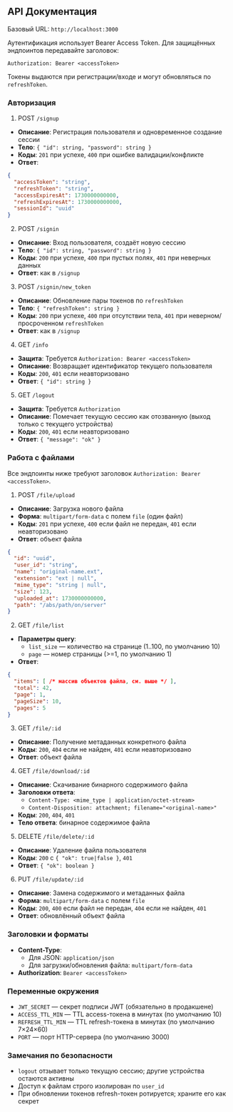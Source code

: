 ## API Документация

Базовый URL: `http://localhost:3000`

Аутентификация использует Bearer Access Token. Для защищённых эндпоинтов передавайте заголовок:

`Authorization: Bearer <accessToken>`

Токены выдаются при регистрации/входе и могут обновляться по `refreshToken`.

### Авторизация

1) POST `/signup`
- **Описание**: Регистрация пользователя и одновременное создание сессии
- **Тело**: `{ "id": string, "password": string }`
- **Коды**: `201` при успехе, `400` при ошибке валидации/конфликте
- **Ответ**:
```json
{
  "accessToken": "string",
  "refreshToken": "string",
  "accessExpiresAt": 1730000000000,
  "refreshExpiresAt": 1730000000000,
  "sessionId": "uuid"
}
```

2) POST `/signin`
- **Описание**: Вход пользователя, создаёт новую сессию
- **Тело**: `{ "id": string, "password": string }`
- **Коды**: `200` при успехе, `400` при пустых полях, `401` при неверных данных
- **Ответ**: как в `/signup`

3) POST `/signin/new_token`
- **Описание**: Обновление пары токенов по `refreshToken`
- **Тело**: `{ "refreshToken": string }`
- **Коды**: `200` при успехе, `400` при отсутствии тела, `401` при неверном/просроченном `refreshToken`
- **Ответ**: как в `/signup`

4) GET `/info`
- **Защита**: Требуется `Authorization: Bearer <accessToken>`
- **Описание**: Возвращает идентификатор текущего пользователя
- **Коды**: `200`, `401` если неавторизовано
- **Ответ**: `{ "id": string }`

5) GET `/logout`
- **Защита**: Требуется `Authorization`
- **Описание**: Помечает текущую сессию как отозванную (выход только с текущего устройства)
- **Коды**: `200`, `401` если неавторизовано
- **Ответ**: `{ "message": "ok" }`

### Работа с файлами

Все эндпоинты ниже требуют заголовок `Authorization: Bearer <accessToken>`.

1) POST `/file/upload`
- **Описание**: Загрузка нового файла
- **Форма**: `multipart/form-data` с полем `file` (один файл)
- **Коды**: `201` при успехе, `400` если файл не передан, `401` если неавторизовано
- **Ответ**: объект файла
```json
{
  "id": "uuid",
  "user_id": "string",
  "name": "original-name.ext",
  "extension": "ext | null",
  "mime_type": "string | null",
  "size": 123,
  "uploaded_at": 1730000000000,
  "path": "/abs/path/on/server"
}
```

2) GET `/file/list`
- **Параметры query**:
  - `list_size` — количество на странице (1..100, по умолчанию 10)
  - `page` — номер страницы (>=1, по умолчанию 1)
- **Ответ**:
```json
{
  "items": [ /* массив объектов файла, см. выше */ ],
  "total": 42,
  "page": 1,
  "pageSize": 10,
  "pages": 5
}
```

3) GET `/file/:id`
- **Описание**: Получение метаданных конкретного файла
- **Коды**: `200`, `404` если не найден, `401` если неавторизовано
- **Ответ**: объект файла

4) GET `/file/download/:id`
- **Описание**: Скачивание бинарного содержимого файла
- **Заголовки ответа**:
  - `Content-Type: <mime_type | application/octet-stream>`
  - `Content-Disposition: attachment; filename="<original-name>"`
- **Коды**: `200`, `404`, `401`
- **Тело ответа**: бинарное содержимое файла

5) DELETE `/file/delete/:id`
- **Описание**: Удаление файла пользователя
- **Коды**: `200` с `{ "ok": true|false }`, `401`
- **Ответ**: `{ "ok": boolean }`

6) PUT `/file/update/:id`
- **Описание**: Замена содержимого и метаданных файла
- **Форма**: `multipart/form-data` с полем `file`
- **Коды**: `200`, `400` если файл не передан, `404` если не найден, `401`
- **Ответ**: обновлённый объект файла

### Заголовки и форматы
- **Content-Type**:
  - Для JSON: `application/json`
  - Для загрузки/обновления файла: `multipart/form-data`
- **Authorization**: `Bearer <accessToken>`

### Переменные окружения
- `JWT_SECRET` — секрет подписи JWT (обязательно в продакшене)
- `ACCESS_TTL_MIN` — TTL access-токена в минутах (по умолчанию 10)
- `REFRESH_TTL_MIN` — TTL refresh-токена в минутах (по умолчанию 7×24×60)
- `PORT` — порт HTTP-сервера (по умолчанию 3000)

### Замечания по безопасности
- `logout` отзывает только текущую сессию; другие устройства остаются активны
- Доступ к файлам строго изолирован по `user_id`
- При обновлении токенов refresh-токен ротируется; храните его как секрет
